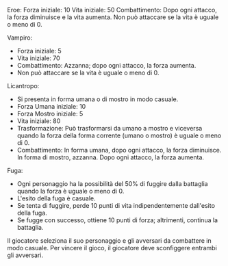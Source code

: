 Eroe:
 Forza iniziale: 10
 Vita iniziale: 50
 Combattimento: Dopo ogni attacco, la forza diminuisce e la vita aumenta.
 Non può attaccare se la vita è uguale o meno di 0.

Vampiro:
- Forza iniziale: 5
- Vita iniziale: 70
- Combattimento: Azzanna; dopo ogni attacco, la forza aumenta.
- Non può attaccare se la vita è uguale o meno di 0.

Licantropo:
- Si presenta in forma umana o di mostro in modo casuale.
- Forza Umana iniziale: 10
- Forza Mostro iniziale: 5
- Vita iniziale: 80
- Trasformazione: Può trasformarsi da umano a mostro e viceversa quando la forza della forma corrente (umano o mostro) è uguale o meno di 0.
- Combattimento: In forma umana, dopo ogni attacco, la forza diminuisce. In forma di mostro, azzanna. Dopo ogni attacco, la forza aumenta.

Fuga:
- Ogni personaggio ha la possibilità del 50% di fuggire dalla battaglia quando la forza è uguale o meno di 0.
- L'esito della fuga è casuale.
- Se tenta di fuggire, perde 10 punti di vita indipendentemente dall'esito della fuga.
- Se fugge con successo, ottiene 10 punti di forza; altrimenti, continua la battaglia.

Il giocatore seleziona il suo personaggio e gli avversari da combattere in modo casuale.
Per vincere il gioco, il giocatore deve sconfiggere entrambi gli avversari.

